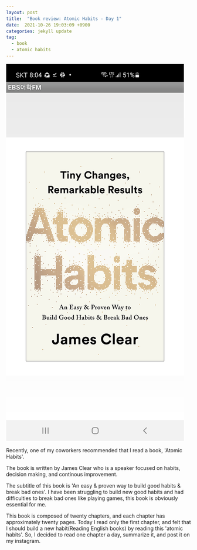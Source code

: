 ```yaml
---
layout: post
title:  "Book review: Atomic Habits - Day 1"
date:  2021-10-26 19:03:09 +0900 
categories: jekyll update
tag:
  - book
  - atomic habits
---
```


![](/img/atomichabit.jpg)

Recently, one of my coworkers recommended that I read a book, 'Atomic Habits'.

The book is written by James Clear who is a speaker focused on habits, decision making, and continous improvement.

The subtitle of this book is 'An easy & proven way to build good habits & break bad ones'. I have been struggling to build new good habits and had difficulties to break bad ones like playing games, this book is obviously essential for me.

This book is composed of twenty chapters, and each chapter has approximately twenty pages. Today I read only the first chapter, and felt that I should build a new habit(Reading English books) by reading this 'atomic habits'. So, I decided to read one chapter a day, summarize it, and post it on my instagram.
